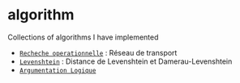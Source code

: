 # algorithm
Collections of algorithms I have implemented

- [`Recheche operationnelle`](https://github.com/heryfitiavana22/recherche_operationelle) : Réseau de transport
- [`Levenshtein`](https://github.com/heryfitiavana22/levenshtein) : Distance de Levenshtein et Damerau-Levenshtein
- [`Argumentation Logique`](https://github.com/heryfitiavana22/argumenation-logique)
